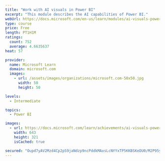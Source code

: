 ```yaml
---
title: "Work with AI visuals in Power BI"
excerpt: "This module describes the AI capabilities of Power BI."
webUrl: https://docs.microsoft.com/en-us/learn/modules/ai-visuals-power-bi/
type: course
price: Free
length: PT1H1M
ratings:
  count: 752
  average: 4.6635637
heat: 57

provider:
  name: Microsoft Learn
  domain: microsoft.com
  images:
    - url: /assets/images/organizations/microsoft.com-50x50.jpg
      width: 50
      height: 50

levels:
  - Intermediate

topics:
  - Power BI

images:
  - url: https://docs.microsoft.com/learn/achievements/ai-visuals-power-bi-social.png
    width: 643
    height: 321
    isCached: true

secured: "Oupd7yAV2Mzd4Cp2pS9jaNdzp9ncPddkMAxsLcNYYxTP5KKBSKeDU0/M2P95yxdqQv6hMsDzx31oVfVLBcc+7i/dsPG1kMWhhLtthEgA957iHD1elzN/xXIAOVJxcmsl3hsPsh0ZnEVFbQfQLRIa2UmP2Ab5fkNATAunX4ArDwehKE7t+8fqMoT8WDaAM1S6klT5XeAkB273eFs503HyaN1pBcWJJ5+G/jg7Hlj1FrJleOgPs9LtZ6VIpNDktGfIrR5YqRHooIbOCHYH0lYY/sWpz//5HEAdRzoW2NHSJC6pP6HJmbX93uAjAWQVeaiSArPKY2neDuoTriIrO9+fmrZ7ngh8OBzlYkatVInqxSbBhWeRg8GO4403MXZ9PBHqUh24S6uvtNS74KihfNMGD/2yOINWSEp0E6SOV4JRJ8k=;OoR/IW/Bc7dpdwoEo2jebQ=="
---
```


